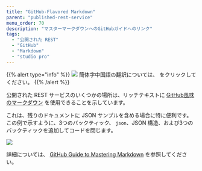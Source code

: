 ```yaml
---
title: "GitHub-Flavored Markdown"
parent: "published-rest-service"
menu_order: 70
description: "マスターマークダウンへのGitHubガイドへのリンク"
tags:
  - "公開された REST"
  - "GitHub"
  - "Markdown"
  - "studio pro"
---
```


{{% alert type="info" %}}
<img src="attachments/chinese-translation/china.png" style="display: inline-block; margin: 0" /> 簡体字中国語の翻訳については、 [<unk> <unk> <unk>](https://cdn.mendix.tencent-cloud.com/documentation/refguide8/gfm-syntax.pdf) をクリックしてください。
{{% /alert %}}

公開された REST サービスのいくつかの場所は、リッチテキストに [GitHub風味のマークダウン](https://guides.github.com/features/mastering-markdown/#GitHub-flavored-markdown) を使用できることを示しています。

これは、残りのドキュメントに JSON サンプルを含める場合に特に便利です。 この例で示すように、3つのバックティック、 `json`、JSON 構造、および3つのバックティックを追加してコードを閉じます。

![](attachments/gfm-syntax/snippet.png)

詳細については、 [GitHub Guide to Mastering Markdown](https://guides.github.com/features/mastering-markdown/#GitHub-flavored-Markdown) を参照してください。

